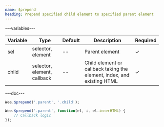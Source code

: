 ```yaml
---
name: $prepend
heading: Prepend specified child element to specified parent element
---
```


---variables---

| Variable | Type                        | Default | Description                                                            | Required |
| -------- | --------------------------- | ------- | ---------------------------------------------------------------------- | -------- |
| sel      | selector, element           | --      | Parent element                                                         | &#10003; |
| child    | selector, element, callback | --      | Child element or callback taking the element, index, and existing HTML | &#10003; |

---doc---

```javascript
Wee.$prepend('.parent', '.child');
```

```javascript
Wee.$prepend('.parent', function(el, i, el.innerHTML) {
    // Callback logic
});
```